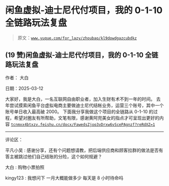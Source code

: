 # 闲鱼虚拟-迪士尼代付项目，我的 0-1-10 全链路玩法复盘

> 原文：[`www.yuque.com/for_lazy/zhoubao/kl9dowdgazcubdkz`](https://www.yuque.com/for_lazy/zhoubao/kl9dowdgazcubdkz)

## (19 赞)闲鱼虚拟-迪士尼代付项目，我的 0-1-10 全链路玩法复盘

作者： 大白

日期：2025-03-12

大家好，我是大白，一名互联网自由职业者，加入生财有术不到一年的时间。
去年尝试摸索闲鱼平台虚拟电商主要做迪士尼代结帐业务，运营三个账号，其中一个账号单日收入最高破 2000。
下面我分享我做这个项目的全链路从 0-1-10 的过程，希望对圈友有所帮助，文笔有限，感谢黄阿兜美女的指点才可呈现出更好的内容 [`tcnmxx4btxzv.feishu.cn/docx/FawedsZjoo3vDrxw6vScePAgnzf?reRdXZ=1`](https://tcnmxx4btxzv.feishu.cn/docx/FawedsZjoo3vDrxw6vScePAgnzf?reRdXZ=1)

* * *

评论区：

平凡小吴 : 感谢分享，还有个问题想请教，把后端供应商和顾客拉群的做法是否有答主被跳过他们自己结账的分险，这个如何规避？

大白 : 购物小票拍照

kingy123 : 我想问下 一月大概能做多少 每天是 8 小时待命吗